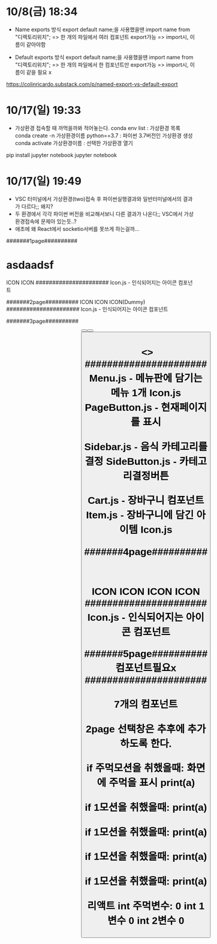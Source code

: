 # 10/8(금) 18:34

- Name exports 방식
export default name;을 사용했을땐
import name from "디렉토리위치";
=> 한 개의 파일에서 여러 컴포넌트 export가능
=> import시, 이름이 같아야함

- Default exports 방식
export default name;을 사용했을땐
import name from "디렉토리위치";
=> 한 개의 파일에서 한 컴포넌트만 export가능
=> import시, 이름이 같을 필요 x

https://colinricardo.substack.com/p/named-export-vs-default-export

# 10/17(일) 19:33

- 가상환경 접속할 때 까먹을까봐 적어놓는다.
conda env list   :   가상환경 목록
conda create -n 가상환경이름 python==3.7   :  파이썬 3.7버전인 가상환경 생성
conda activate 가상환경이름   :   선택한 가상환경 열기

pip install jupyter notebook
jupyter notebook

# 10/17(일) 19:49

- VSC 터미널에서 가상환경(two)접속 후 파이썬실행결과와 일반터미널에서의 결과가 다르다;; 왜지?
- 두 환경에서 각각 파이썬 버전을 비교해서보니 다른 결과가 나온다;; VSC에서 가상환경접속에 문제아 있는듯..?
- 애초에 왜 React에서 socketio서버를 못쓰게 하는걸까...

#######1page##########
<h1>asdaadsf</h1>
ICON
ICON
######################
Icon.js - 인식되어지는 아이콘 컴포넌트

#######2page##########
ICON
ICON
ICON(Dummy)
######################
Icon.js - 인식되어지는 아이콘 컴포넌트

#######3page##########
<Sidebar>
	<category />
	<category />
	<category />
	<category />
</Sidebar>
<Board>
	<Menu/>
	<Menu/>
	<Menu/>
	<Menu/>
	<Menu/>
	<PageButton>
		<button/>
		<button/>
		<button/>
	</PageButton>
</Board>
<Cart>
	<h1>
	<Item>
		<img>
		<name>
		<num>
		<quantity>
		<price>
	<Item>
	<Icon>
	<total></total>
</Cart>
<>
######################
Menu.js - 메뉴판에 담기는 메뉴 1개
	Icon.js
PageButton.js - 현재페이지를 표시

Sidebar.js - 음식 카테고리를 결정
	SideButton.js - 카테고리결정버튼

Cart.js - 장바구니 컴포넌트
	Item.js - 장바구니에 담긴 아이템
	Icon.js

#######4page##########
<h1></h1>
ICON
ICON
ICON
ICON
######################
Icon.js - 인식되어지는 아이콘 컴포넌트

#######5page##########
컴포넌트필요x
######################

7개의 컴포넌트

2page 선택창은 추후에 추가하도록 한다.


if 주먹모션을 취했을때:
	화면에 주먹을 표시
	print(a)

if 1모션을 취했을때:
	print(a)

if 1모션을 취했을때:
	print(a)

if 1모션을 취했을때:
	print(a)

if 1모션을 취했을때:
	print(a)

리액트
int 주먹변수: 0
int 1변수 0
int 2변수 0
